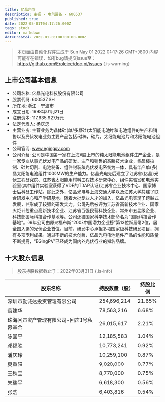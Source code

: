```yaml
---
title: 亿晶光电
description: 主板 - 电气设备 - 600537
published: true
date: 2022-05-01T04:17:26.000Z
tags: stock
editor: markdown
dateCreated: 2022-01-01T00:00:00.000Z
---
```


> 本页面由自动化程序生成于 Sun May 01 2022 04:17:26 GMT+0800
> 内容可能存在错误，如有bug请提交issue至：https://github.com/Eroleice/doc-pi/issues
{.is-warning}

## 上市公司基本信息
- 公司名称: 亿晶光电科技股份有限公司
- 股票代码: 600537.SH
- 所在地: 浙江 - 宁波市
- 成立日期: 1998年01月21日
- 注册资本: 117,635.927万元
- 法定代表人: 杨庆忠
- 主营业务: 主营业务为晶体硅(单/多晶硅)太阳能电池片和电池组件的生产和销售以及光伏发电业务主要产品包括:硅棒，硅片，太阳能电池片和太阳能电池组件
- 公司官网: www.egingpv.com
- 公司介绍: 公司是中国第一家在上海A股上市的纯太阳能电池组件生产企业，是一家专业从事光伏发电产品的研发、生产和销售的高新技术企业，集晶棒拉制、硅片切割、电池制备、组件封装和光伏发电系统为一体，具有年产单(多)晶太阳能电池组件1000MW的生产能力。亿晶光电先后建立了江苏省(亿晶)光伏工程研究院、江苏省太阳能用材料工程技术研究中心、组件实验室和电池实验室(其中组件实验室获得了VDE的TDAP认证)江苏省企业技术中心、国家博士后科研工作站。除此之外，亿晶光电与上海交通大学以及江苏大学共建了联合研发中心和产学研基地。随着大批专业人才的加入，亿晶光电实现了跨越式发展，并形成了较强的研发实力。公司先后被评为江苏省高新技术企业、国家火炬计划重点高新技术企业、江苏省百强民营科技企业、常州市五星级企业、科技部国际科技合作基地等。公司还被国家科学技术部命名为“国际科技合作基地”。09年公司由原来福布斯“2008中国潜力企业榜”第13位跃居第2位，居全国入选的光伏企业首位。目前，研发中心承担多项国家级科技研发项目，拥有多项专利成果。通过不断的技术创新，亿晶光电电池组件产品的性能和质量不断提高，“EGingPV”已经成为国内外光伏行业的知名品牌。


## 十大股东信息
> 股东持股数据截止于：2022年03月31日
{.is-info}

| 股东名称 | 持股数量（股） | 持股比例 |
| --- | --- | --- |
| 深圳市勤诚达投资管理有限公司 | 254,696,214 | 21.65% |
| 荀建华 | 78,563,216 | 6.68% |
| 珠海回声资产管理有限公司-回声1号私募基金 | 26,015,617 | 2.21% |
| 陈国平 | 12,185,583 | 1.04% |
| 邓福胜 | 10,773,241 | 0.92% |
| 潘庆玲 | 10,259,100 | 0.87% |
| 夏重阳 | 9,020,000 | 0.77% |
| 王秋宝 | 8,770,000 | 0.75% |
| 朱瑞平 | 6,618,300 | 0.56% |
| 张浩 | 6,403,816 | 0.54% |




